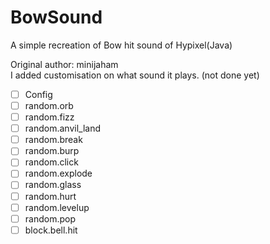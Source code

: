 # BowSound
A simple recreation of Bow hit sound of Hypixel(Java)

Original author: minijaham <br />
I added customisation on what sound it plays. (not done yet)

- [ ] Config
- [ ] random.orb
- [ ] random.fizz
- [ ] random.anvil_land
- [ ] random.break
- [ ] random.burp
- [ ] random.click
- [ ] random.explode
- [ ] random.glass
- [ ] random.hurt
- [ ] random.levelup
- [ ] random.pop
- [ ] block.bell.hit
